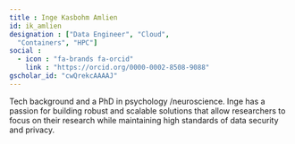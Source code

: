 ```yaml
---
title : Inge Kasbohm Amlien
id: ik_amlien
designation : ["Data Engineer", "Cloud",
  "Containers", "HPC"]
social :
  - icon : "fa-brands fa-orcid"
    link : "https://orcid.org/0000-0002-8508-9088"
gscholar_id: "cwQrekcAAAAJ"
---
```


Tech background and a PhD in psychology /neuroscience. 
Inge has a passion for building robust and scalable solutions that allow researchers to focus on their research while maintaining high standards of data security and privacy.

<!-- more -->
